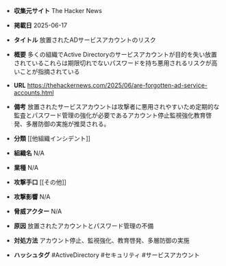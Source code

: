- **収集元サイト**
The Hacker News

- **掲載日**
2025-06-17

- **タイトル**
放置されたADサービスアカウントのリスク

- **概要**
多くの組織でActive Directoryのサービスアカウントが目的を失い放置されているこれらは期限切れでないパスワードを持ち悪用されるリスクが高いことが指摘されている

- **URL**
https://thehackernews.com/2025/06/are-forgotten-ad-service-accounts.html

- **備考**
放置されたサービスアカウントは攻撃者に悪用されやすいため定期的な監査とパスワード管理の強化が必要であるアカウント停止監視強化教育啓発、多層防御の実施が推奨される。

- **分類**
[[他組織インシデント]]

- **組織名**
N/A

- **業種**
N/A

- **攻撃手口**
[[その他]]

- **攻撃影響**
N/A

- **脅威アクター**
N/A

- **原因**
放置されたアカウントとパスワード管理の不備

- **対処方法**
アカウント停止、監視強化、教育啓発、多層防御の実施

- **ハッシュタグ**
#ActiveDirectory #セキュリティ #サービスアカウント
